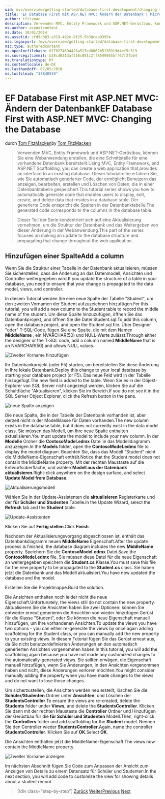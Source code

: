 ```yaml
---
uid: mvc/overview/getting-started/database-first-development/changing-the-database
title: 'EF Database First mit ASP.NET MVC: Ändern der Datenbank | Microsoft-Dokumentation'
author: tfitzmac
description: Verwenden MVC, Entity Framework und ASP.NET-Gerüstbau, können Sie eine Webanwendung erstellen, die eine Schnittstelle für eine vorhandene Datenbank bereitstellt. Dieses Tutorial Seri...
ms.author: aspnetcontent
ms.date: 10/01/2014
ms.assetid: cfd5c083-a319-482e-8f25-5b38caa93954
msc.legacyurl: /mvc/overview/getting-started/database-first-development/changing-the-database
msc.type: authoredcontent
ms.openlocfilehash: 0176274694426a527ed0862b5138919d4cf5c319
ms.sourcegitcommit: b28cd0313af316c051c2ff8549865bff67f2fbb4
ms.translationtype: MT
ms.contentlocale: de-DE
ms.lasthandoff: 07/05/2018
ms.locfileid: "37840939"
---
```

<a name="ef-database-first-with-aspnet-mvc-changing-the-database"></a><span data-ttu-id="e4820-104">EF Database First mit ASP.NET MVC: Ändern der Datenbank</span><span class="sxs-lookup"><span data-stu-id="e4820-104">EF Database First with ASP.NET MVC: Changing the Database</span></span>
====================
<span data-ttu-id="e4820-105">durch [Tom FitzMacken](https://github.com/tfitzmac)</span><span class="sxs-lookup"><span data-stu-id="e4820-105">by [Tom FitzMacken](https://github.com/tfitzmac)</span></span>

> <span data-ttu-id="e4820-106">Verwenden MVC, Entity Framework und ASP.NET-Gerüstbau, können Sie eine Webanwendung erstellen, die eine Schnittstelle für eine vorhandene Datenbank bereitstellt.</span><span class="sxs-lookup"><span data-stu-id="e4820-106">Using MVC, Entity Framework, and ASP.NET Scaffolding, you can create a web application that provides an interface to an existing database.</span></span> <span data-ttu-id="e4820-107">Dieser tutorialreihe erfahren Sie, wie Sie automatisch generierter Code, der ermöglicht Benutzern das anzeigen, bearbeiten, erstellen und Löschen von Daten, die in einer Datenbanktabelle gespeichert.</span><span class="sxs-lookup"><span data-stu-id="e4820-107">This tutorial series shows you how to automatically generate code that enables users to display, edit, create, and delete data that resides in a database table.</span></span> <span data-ttu-id="e4820-108">Der generierte Code entspricht die Spalten in der Datenbanktabelle.</span><span class="sxs-lookup"><span data-stu-id="e4820-108">The generated code corresponds to the columns in the database table.</span></span>
> 
> <span data-ttu-id="e4820-109">Dieser Teil der Serie konzentriert sich auf eine Aktualisierung vornehmen, um die Struktur der Datenbank und das Weitergeben von dieser Änderung in der Webanwendung.</span><span class="sxs-lookup"><span data-stu-id="e4820-109">This part of the series focuses on making an update to the database structure and propagating that change throughout the web application.</span></span>


## <a name="add-a-column"></a><span data-ttu-id="e4820-110">Hinzufügen einer Spalte</span><span class="sxs-lookup"><span data-stu-id="e4820-110">Add a column</span></span>

<span data-ttu-id="e4820-111">Wenn Sie die Struktur einer Tabelle in der Datenbank aktualisieren, müssen Sie sicherstellen, dass die Änderung an das Datenmodell, Ansichten und Controller weitergegeben wird.</span><span class="sxs-lookup"><span data-stu-id="e4820-111">If you update the structure of a table in your database, you need to ensure that your change is propagated to the data model, views, and controller.</span></span>

<span data-ttu-id="e4820-112">In diesem Tutorial werden Sie eine neue Spalte der Tabelle "Student", um den zweiten Vornamen der Student aufzuzeichnen hinzufügen.</span><span class="sxs-lookup"><span data-stu-id="e4820-112">For this tutorial, you will add a new column to the Student table to record the middle name of the student.</span></span> <span data-ttu-id="e4820-113">Um diese Spalte hinzuzufügen, öffnen Sie das Datenbankprojekt, und öffnen Sie die Datei Student.sql.</span><span class="sxs-lookup"><span data-stu-id="e4820-113">To add this column, open the database project, and open the Student.sql file.</span></span> <span data-ttu-id="e4820-114">Über Designer "oder" T-SQL-Code, fügen Sie eine Spalte, die mit dem Namen **MiddleName** , ein NVARCHAR(50) und NULL-Werte zulässt.</span><span class="sxs-lookup"><span data-stu-id="e4820-114">Through either the designer or the T-SQL code, add a column named **MiddleName** that is an NVARCHAR(50) and allows NULL values.</span></span>

![Zweiter Vorname hinzufügen](changing-the-database/_static/image1.png)

<span data-ttu-id="e4820-116">Ihr Datenbankprojekt (oder F5) starten, um bereitstellen Sie diese Änderung in Ihre lokale Datenbank.</span><span class="sxs-lookup"><span data-stu-id="e4820-116">Deploy this change to your local database by starting your database project (or F5).</span></span> <span data-ttu-id="e4820-117">Das neue Feld wird in der Tabelle hinzugefügt.</span><span class="sxs-lookup"><span data-stu-id="e4820-117">The new field is added to the table.</span></span> <span data-ttu-id="e4820-118">Wenn Sie es in der Objekt-Explorer von SQL Server nicht angezeigt werden, klicken Sie auf die Schaltfläche "Aktualisieren", klicken Sie im Bereich.</span><span class="sxs-lookup"><span data-stu-id="e4820-118">If you do not see it in the SQL Server Object Explorer, click the Refresh button in the pane.</span></span>

![neue Spalte anzeigen](changing-the-database/_static/image2.png)

<span data-ttu-id="e4820-120">Die neue Spalte, die in der Tabelle der Datenbank vorhanden ist, aber derzeit nicht in der Modellklasse für Daten vorhanden.</span><span class="sxs-lookup"><span data-stu-id="e4820-120">The new column exists in the database table, but it does not currently exist in the data model class.</span></span> <span data-ttu-id="e4820-121">Sie müssen das Modell, um Ihre neue Spalte enthalten aktualisieren.</span><span class="sxs-lookup"><span data-stu-id="e4820-121">You must update the model to include your new column.</span></span> <span data-ttu-id="e4820-122">In der **Modelle** Ordner die **ContosoModel.edmx** Datei in das Modelldiagramm anzuzeigen.</span><span class="sxs-lookup"><span data-stu-id="e4820-122">In the **Models** folder, open the **ContosoModel.edmx** file to display the model diagram.</span></span> <span data-ttu-id="e4820-123">Beachten Sie, dass das Modell "Student" nicht die MiddleName-Eigenschaft enthält.</span><span class="sxs-lookup"><span data-stu-id="e4820-123">Notice that the Student model does not contain the MiddleName property.</span></span> <span data-ttu-id="e4820-124">Mit der rechten Maustaste auf die Entwurfsoberfläche, und wählen **Modell aus der Datenbank aktualisieren**.</span><span class="sxs-lookup"><span data-stu-id="e4820-124">Right-click anywhere on the design surface, and select **Update Model from Database**.</span></span>

![Aktualisierungsmodell](changing-the-database/_static/image3.png)

<span data-ttu-id="e4820-126">Wählen Sie in der Update-Assistenten die **aktualisieren** Registerkarte und der **für Schüler und Studenten** Tabelle.</span><span class="sxs-lookup"><span data-stu-id="e4820-126">In the Update Wizard, select the **Refresh** tab and the **Student** table.</span></span>

![Update-Assistenten](changing-the-database/_static/image4.png)

<span data-ttu-id="e4820-128">Klicken Sie auf **Fertig stellen**.</span><span class="sxs-lookup"><span data-stu-id="e4820-128">Click **Finish**.</span></span>

<span data-ttu-id="e4820-129">Nachdem der Aktualisierungsvorgang abgeschlossen ist, enthält das Datenbankdiagramm neuen **MiddleName** Eigenschaft.</span><span class="sxs-lookup"><span data-stu-id="e4820-129">After the update process is finished, the database diagram includes the new **MiddleName** property.</span></span> <span data-ttu-id="e4820-130">Speichern Sie die **ContosoModel.edmx** Datei.</span><span class="sxs-lookup"><span data-stu-id="e4820-130">Save the **ContosoModel.edmx** file.</span></span> <span data-ttu-id="e4820-131">Sie müssen diese Datei für die neue Eigenschaft an weitergegeben speichern die **Student.cs** Klasse.</span><span class="sxs-lookup"><span data-stu-id="e4820-131">You must save this file for the new property to be propagated to the **Student.cs** class.</span></span> <span data-ttu-id="e4820-132">Sie haben jetzt die Datenbank und das Modell aktualisiert.</span><span class="sxs-lookup"><span data-stu-id="e4820-132">You have now updated the database and the model.</span></span>

<span data-ttu-id="e4820-133">Erstellen Sie die Projektmappe.</span><span class="sxs-lookup"><span data-stu-id="e4820-133">Build the solution.</span></span>

<span data-ttu-id="e4820-134">Die Ansichten enthalten noch leider nicht die neue Eigenschaft.</span><span class="sxs-lookup"><span data-stu-id="e4820-134">Unfortunately, the views still do not contain the new property.</span></span> <span data-ttu-id="e4820-135">Aktualisieren Sie die Ansichten haben Sie zwei Optionen: können Sie entweder erneut generieren die Ansichten von wieder hinzufügen Gerüst für die Klasse "Student", oder Sie können die neue Eigenschaft manuell hinzufügen, um Ihre vorhandenen Ansichten.</span><span class="sxs-lookup"><span data-stu-id="e4820-135">To update the views you have two options - you can either re-generate the views by once again adding scaffolding for the Student class, or you can manually add the new property to your existing views.</span></span> <span data-ttu-id="e4820-136">In diesem Tutorial fügen Sie das Gerüst erneut aus, da Sie nicht benutzerdefinierten Änderungen an den automatisch generierten Ansichten vorgenommen haben.</span><span class="sxs-lookup"><span data-stu-id="e4820-136">In this tutorial, you will add the scaffolding again because you have not made any customized changes to the automatically-generated views.</span></span> <span data-ttu-id="e4820-137">Sie sollten erwägen, die Eigenschaft manuell hinzufügen, wenn Sie Änderungen, in den Ansichten vorgenommen haben und nicht, diese Änderungen verloren möchten.</span><span class="sxs-lookup"><span data-stu-id="e4820-137">You might consider manually adding the property when you have made changes to the views and do not want to lose those changes.</span></span>

<span data-ttu-id="e4820-138">Um sicherzustellen, die Ansichten werden neu erstellt, löschen Sie die **Schüler/Studenten** Ordner unter **Ansichten**, und Löschen der **StudentsController**.</span><span class="sxs-lookup"><span data-stu-id="e4820-138">To ensure the views are re-created, delete the **Students** folder under **Views**, and delete the **StudentsController**.</span></span> <span data-ttu-id="e4820-139">Klicken Sie dann mit der rechten Maustaste die **Controller** Ordner und Hinzufügen der Gerüstbau für die **für Schüler und Studenten** Modell.</span><span class="sxs-lookup"><span data-stu-id="e4820-139">Then, right-click the **Controllers** folder and add scaffolding for the **Student** model.</span></span> <span data-ttu-id="e4820-140">Nennen Sie den Controller wieder **StudentsController**.</span><span class="sxs-lookup"><span data-stu-id="e4820-140">Again, name the controller **StudentsController**.</span></span> <span data-ttu-id="e4820-141">Klicken Sie auf **OK**.</span><span class="sxs-lookup"><span data-stu-id="e4820-141">Select **OK**.</span></span>

<span data-ttu-id="e4820-142">Die Ansichten enthalten jetzt die MiddleName-Eigenschaft.</span><span class="sxs-lookup"><span data-stu-id="e4820-142">The views now contain the MiddleName property.</span></span>

![Zweiter Vorname anzeigen](changing-the-database/_static/image5.png)

<span data-ttu-id="e4820-144">Im nächsten Abschnitt fügen Sie Code zum Anpassen der Ansicht zum Anzeigen von Details zu einem Datensatz für Schüler und Studenten.</span><span class="sxs-lookup"><span data-stu-id="e4820-144">In the next section, you will add code to customize the view for showing details about a student record.</span></span>

> [!div class="step-by-step"]
> <span data-ttu-id="e4820-145">[Zurück](generating-views.md)
> [Weiter](customizing-a-view.md)</span><span class="sxs-lookup"><span data-stu-id="e4820-145">[Previous](generating-views.md)
[Next](customizing-a-view.md)</span></span>
